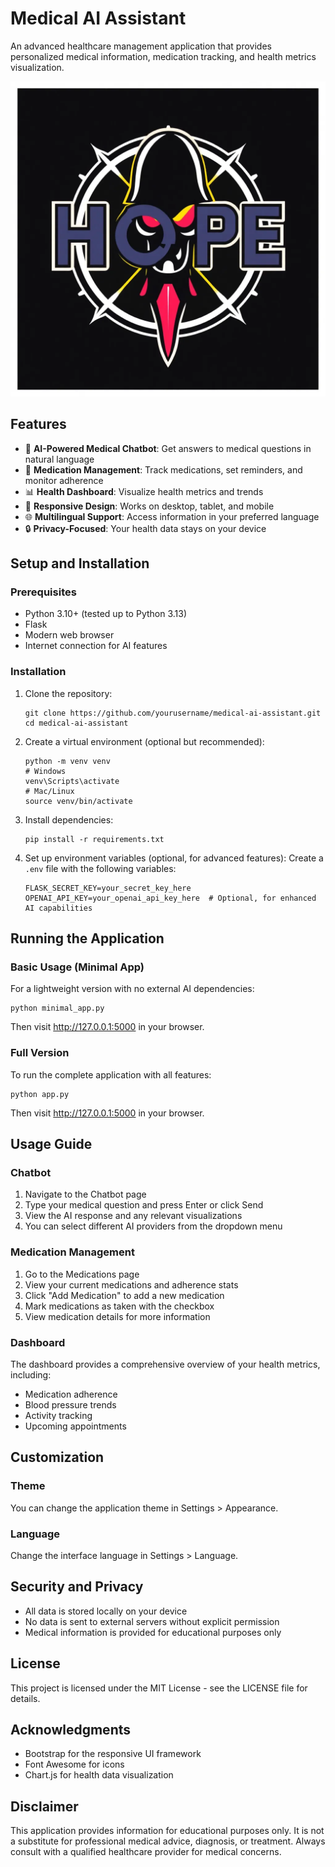 # Medical AI Assistant

An advanced healthcare management application that provides personalized medical information, medication tracking, and health metrics visualization.

![Medical AI Assistant](screenshot.png)

## Features

- 🤖 **AI-Powered Medical Chatbot**: Get answers to medical questions in natural language
- 💊 **Medication Management**: Track medications, set reminders, and monitor adherence
- 📊 **Health Dashboard**: Visualize health metrics and trends
- 📱 **Responsive Design**: Works on desktop, tablet, and mobile
- 🌐 **Multilingual Support**: Access information in your preferred language
- 🔒 **Privacy-Focused**: Your health data stays on your device

## Setup and Installation

### Prerequisites

- Python 3.10+ (tested up to Python 3.13)
- Flask
- Modern web browser
- Internet connection for AI features

### Installation

1. Clone the repository:
   ```
   git clone https://github.com/yourusername/medical-ai-assistant.git
   cd medical-ai-assistant
   ```

2. Create a virtual environment (optional but recommended):
   ```
   python -m venv venv
   # Windows
   venv\Scripts\activate
   # Mac/Linux
   source venv/bin/activate
   ```

3. Install dependencies:
   ```
   pip install -r requirements.txt
   ```

4. Set up environment variables (optional, for advanced features):
   Create a `.env` file with the following variables:
   ```
   FLASK_SECRET_KEY=your_secret_key_here
   OPENAI_API_KEY=your_openai_api_key_here  # Optional, for enhanced AI capabilities
   ```

## Running the Application

### Basic Usage (Minimal App)

For a lightweight version with no external AI dependencies:

```
python minimal_app.py
```

Then visit http://127.0.0.1:5000 in your browser.

### Full Version

To run the complete application with all features:

```
python app.py
```

Then visit http://127.0.0.1:5000 in your browser.

## Usage Guide

### Chatbot

1. Navigate to the Chatbot page
2. Type your medical question and press Enter or click Send
3. View the AI response and any relevant visualizations
4. You can select different AI providers from the dropdown menu

### Medication Management

1. Go to the Medications page
2. View your current medications and adherence stats
3. Click "Add Medication" to add a new medication
4. Mark medications as taken with the checkbox
5. View medication details for more information

### Dashboard

The dashboard provides a comprehensive overview of your health metrics, including:
- Medication adherence
- Blood pressure trends
- Activity tracking
- Upcoming appointments

## Customization

### Theme

You can change the application theme in Settings > Appearance.

### Language

Change the interface language in Settings > Language.

## Security and Privacy

- All data is stored locally on your device
- No data is sent to external servers without explicit permission
- Medical information is provided for educational purposes only

## License

This project is licensed under the MIT License - see the LICENSE file for details.

## Acknowledgments

- Bootstrap for the responsive UI framework
- Font Awesome for icons
- Chart.js for health data visualization

## Disclaimer

This application provides information for educational purposes only. It is not a substitute for professional medical advice, diagnosis, or treatment. Always consult with a qualified healthcare provider for medical concerns. 